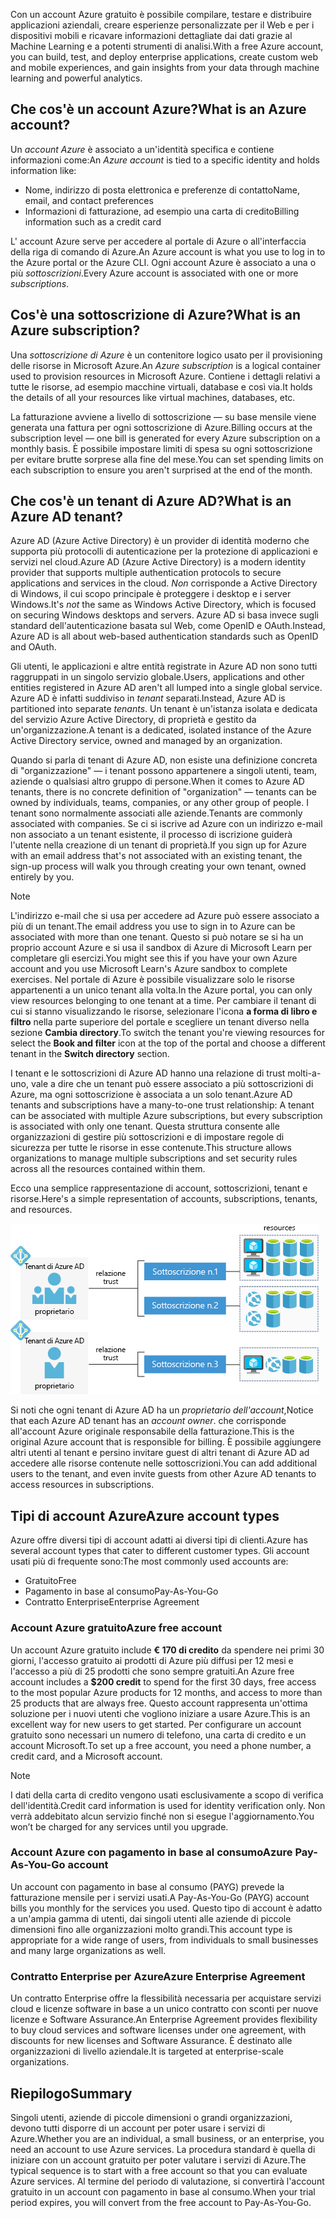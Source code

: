 <span data-ttu-id="3676c-101">Con un account Azure gratuito è possibile compilare, testare e distribuire applicazioni aziendali, creare esperienze personalizzate per il Web e per i dispositivi mobili e ricavare informazioni dettagliate dai dati grazie al Machine Learning e a potenti strumenti di analisi.</span><span class="sxs-lookup"><span data-stu-id="3676c-101">With a free Azure account, you can build, test, and deploy enterprise applications, create custom web and mobile experiences, and gain insights from your data through machine learning and powerful analytics.</span></span>

## <a name="what-is-an-azure-account"></a><span data-ttu-id="3676c-102">Che cos'è un account Azure?</span><span class="sxs-lookup"><span data-stu-id="3676c-102">What is an Azure account?</span></span>

<span data-ttu-id="3676c-103">Un _account Azure_ è associato a un'identità specifica e contiene informazioni come:</span><span class="sxs-lookup"><span data-stu-id="3676c-103">An _Azure account_ is tied to a specific identity and holds information like:</span></span>

- <span data-ttu-id="3676c-104">Nome, indirizzo di posta elettronica e preferenze di contatto</span><span class="sxs-lookup"><span data-stu-id="3676c-104">Name, email, and contact preferences</span></span>
- <span data-ttu-id="3676c-105">Informazioni di fatturazione, ad esempio una carta di credito</span><span class="sxs-lookup"><span data-stu-id="3676c-105">Billing information such as a credit card</span></span>

<span data-ttu-id="3676c-106">L' account Azure serve per accedere al portale di Azure o all'interfaccia della riga di comando di Azure.</span><span class="sxs-lookup"><span data-stu-id="3676c-106">An Azure account is what you use to log in to the Azure portal or the Azure CLI.</span></span> <span data-ttu-id="3676c-107">Ogni account Azure è associato a una o più _sottoscrizioni_.</span><span class="sxs-lookup"><span data-stu-id="3676c-107">Every Azure account is associated with one or more  _subscriptions_.</span></span>

## <a name="what-is-an-azure-subscription"></a><span data-ttu-id="3676c-108">Cos'è una sottoscrizione di Azure?</span><span class="sxs-lookup"><span data-stu-id="3676c-108">What is an Azure subscription?</span></span>

<span data-ttu-id="3676c-109">Una _sottoscrizione di Azure_ è un contenitore logico usato per il provisioning delle risorse in Microsoft Azure.</span><span class="sxs-lookup"><span data-stu-id="3676c-109">An _Azure subscription_ is a logical container used to provision resources in Microsoft Azure.</span></span> <span data-ttu-id="3676c-110">Contiene i dettagli relativi a tutte le risorse, ad esempio macchine virtuali, database e così via.</span><span class="sxs-lookup"><span data-stu-id="3676c-110">It holds the details of all your resources like virtual machines, databases, etc.</span></span>

<span data-ttu-id="3676c-111">La fatturazione avviene a livello di sottoscrizione &mdash; su base mensile viene generata una fattura per ogni sottoscrizione di Azure.</span><span class="sxs-lookup"><span data-stu-id="3676c-111">Billing occurs at the subscription level &mdash; one bill is generated for every Azure subscription on a monthly basis.</span></span> <span data-ttu-id="3676c-112">È possibile impostare limiti di spesa su ogni sottoscrizione per evitare brutte sorprese alla fine del mese.</span><span class="sxs-lookup"><span data-stu-id="3676c-112">You can set spending limits on each subscription to ensure you aren't surprised at the end of the month.</span></span>

## <a name="what-is-an-azure-ad-tenant"></a><span data-ttu-id="3676c-113">Che cos'è un tenant di Azure AD?</span><span class="sxs-lookup"><span data-stu-id="3676c-113">What is an Azure AD tenant?</span></span>

<span data-ttu-id="3676c-114">Azure AD (Azure Active Directory) è un provider di identità moderno che supporta più protocolli di autenticazione per la protezione di applicazioni e servizi nel cloud.</span><span class="sxs-lookup"><span data-stu-id="3676c-114">Azure AD (Azure Active Directory) is a modern identity provider that supports multiple authentication protocols to secure applications and services in the cloud.</span></span> <span data-ttu-id="3676c-115">_Non_ corrisponde a Active Directory di Windows, il cui scopo principale è proteggere i desktop e i server Windows.</span><span class="sxs-lookup"><span data-stu-id="3676c-115">It's _not_ the same as Windows Active Directory, which is focused on securing Windows desktops and servers.</span></span> <span data-ttu-id="3676c-116">Azure AD si basa invece sugli standard dell'autenticazione basata sul Web, come OpenID e OAuth.</span><span class="sxs-lookup"><span data-stu-id="3676c-116">Instead, Azure AD is all about web-based authentication standards such as OpenID and OAuth.</span></span>

<span data-ttu-id="3676c-117">Gli utenti, le applicazioni e altre entità registrate in Azure AD non sono tutti raggruppati in un singolo servizio globale.</span><span class="sxs-lookup"><span data-stu-id="3676c-117">Users, applications and other entities registered in Azure AD aren't all lumped into a single global service.</span></span> <span data-ttu-id="3676c-118">Azure AD è infatti suddiviso in _tenant_ separati.</span><span class="sxs-lookup"><span data-stu-id="3676c-118">Instead, Azure AD is partitioned into separate _tenants_.</span></span> <span data-ttu-id="3676c-119">Un tenant è un'istanza isolata e dedicata del servizio Azure Active Directory, di proprietà e gestito da un'organizzazione.</span><span class="sxs-lookup"><span data-stu-id="3676c-119">A tenant is a dedicated, isolated instance of the Azure Active Directory service, owned and managed by an organization.</span></span>

<span data-ttu-id="3676c-120">Quando si parla di tenant di Azure AD, non esiste una definizione concreta di "organizzazione" &mdash; i tenant possono appartenere a singoli utenti, team, aziende o qualsiasi altro gruppo di persone.</span><span class="sxs-lookup"><span data-stu-id="3676c-120">When it comes to Azure AD tenants, there is no concrete definition of "organization" &mdash; tenants can be owned by individuals, teams, companies, or any other group of people.</span></span> <span data-ttu-id="3676c-121">I tenant sono normalmente associati alle aziende.</span><span class="sxs-lookup"><span data-stu-id="3676c-121">Tenants are commonly associated with companies.</span></span> <span data-ttu-id="3676c-122">Se ci si iscrive ad Azure con un indirizzo e-mail non associato a un tenant esistente, il processo di iscrizione guiderà l'utente nella creazione di un tenant di proprietà.</span><span class="sxs-lookup"><span data-stu-id="3676c-122">If you sign up for Azure with an email address that's not associated with an existing tenant, the sign-up process will walk you through creating your own tenant, owned entirely by you.</span></span>

> [!NOTE]
> <span data-ttu-id="3676c-123">L'indirizzo e-mail che si usa per accedere ad Azure può essere associato a più di un tenant.</span><span class="sxs-lookup"><span data-stu-id="3676c-123">The email address you use to sign in to Azure can be associated with more than one tenant.</span></span> <span data-ttu-id="3676c-124">Questo si può notare se si ha un proprio account Azure e si usa il sandbox di Azure di Microsoft Learn per completare gli esercizi.</span><span class="sxs-lookup"><span data-stu-id="3676c-124">You might see this if you have your own Azure account and you use Microsoft Learn's Azure sandbox to complete exercises.</span></span> <span data-ttu-id="3676c-125">Nel portale di Azure è possibile visualizzare solo le risorse appartenenti a un unico tenant alla volta.</span><span class="sxs-lookup"><span data-stu-id="3676c-125">In the Azure portal, you can only view resources belonging to one tenant at a time.</span></span> <span data-ttu-id="3676c-126">Per cambiare il tenant di cui si stanno visualizzando le risorse, selezionare l'icona **a forma di libro e filtro** nella parte superiore del portale e scegliere un tenant diverso nella sezione **Cambia directory**.</span><span class="sxs-lookup"><span data-stu-id="3676c-126">To switch the tenant you're viewing resources for select the **Book and filter** icon at the top of the portal and choose a different tenant in the **Switch directory** section.</span></span>

<span data-ttu-id="3676c-127">I tenant e le sottoscrizioni di Azure AD hanno una relazione di trust molti-a-uno, vale a dire che un tenant può essere associato a più sottoscrizioni di Azure, ma ogni sottoscrizione è associata a un solo tenant.</span><span class="sxs-lookup"><span data-stu-id="3676c-127">Azure AD tenants and subscriptions have a many-to-one trust relationship: A tenant can be associated with multiple Azure subscriptions, but every subscription is associated with only one tenant.</span></span> <span data-ttu-id="3676c-128">Questa struttura consente alle organizzazioni di gestire più sottoscrizioni e di impostare regole di sicurezza per tutte le risorse in esse contenute.</span><span class="sxs-lookup"><span data-stu-id="3676c-128">This structure allows organizations to manage multiple subscriptions and set security rules across all the resources contained within them.</span></span>

<span data-ttu-id="3676c-129">Ecco una semplice rappresentazione di account, sottoscrizioni, tenant e risorse.</span><span class="sxs-lookup"><span data-stu-id="3676c-129">Here's a simple representation of accounts, subscriptions, tenants, and resources.</span></span>

![Diagramma che mostra l'interazione tra account, tenant, sottoscrizioni e risorse](../media/3-azure-ad-tenant.png)

<span data-ttu-id="3676c-131">Si noti che ogni tenant di Azure AD ha un _proprietario dell'account_,</span><span class="sxs-lookup"><span data-stu-id="3676c-131">Notice that each Azure AD tenant has an _account owner_.</span></span> <span data-ttu-id="3676c-132">che corrisponde all'account Azure originale responsabile della fatturazione.</span><span class="sxs-lookup"><span data-stu-id="3676c-132">This is the original Azure account that is responsible for billing.</span></span> <span data-ttu-id="3676c-133">È possibile aggiungere altri utenti al tenant e persino invitare guest di altri tenant di Azure AD ad accedere alle risorse contenute nelle sottoscrizioni.</span><span class="sxs-lookup"><span data-stu-id="3676c-133">You can add additional users to the tenant, and even invite guests from other Azure AD tenants to access resources in subscriptions.</span></span>

## <a name="azure-account-types"></a><span data-ttu-id="3676c-134">Tipi di account Azure</span><span class="sxs-lookup"><span data-stu-id="3676c-134">Azure account types</span></span>

<span data-ttu-id="3676c-135">Azure offre diversi tipi di account adatti ai diversi tipi di clienti.</span><span class="sxs-lookup"><span data-stu-id="3676c-135">Azure has several account types that cater to different customer types.</span></span> <span data-ttu-id="3676c-136">Gli account usati più di frequente sono:</span><span class="sxs-lookup"><span data-stu-id="3676c-136">The most commonly used accounts are:</span></span>

- <span data-ttu-id="3676c-137">Gratuito</span><span class="sxs-lookup"><span data-stu-id="3676c-137">Free</span></span>
- <span data-ttu-id="3676c-138">Pagamento in base al consumo</span><span class="sxs-lookup"><span data-stu-id="3676c-138">Pay-As-You-Go</span></span>
- <span data-ttu-id="3676c-139">Contratto Enterprise</span><span class="sxs-lookup"><span data-stu-id="3676c-139">Enterprise Agreement</span></span>

### <a name="azure-free-account"></a><span data-ttu-id="3676c-140">Account Azure gratuito</span><span class="sxs-lookup"><span data-stu-id="3676c-140">Azure free account</span></span>

<span data-ttu-id="3676c-141">Un account Azure gratuito include **€ 170 di credito** da spendere nei primi 30 giorni, l'accesso gratuito ai prodotti di Azure più diffusi per 12 mesi e l'accesso a più di 25 prodotti che sono sempre gratuiti.</span><span class="sxs-lookup"><span data-stu-id="3676c-141">An Azure free account includes a **$200 credit** to spend for the first 30 days, free access to the most popular Azure products for 12 months, and access to more than 25 products that are always free.</span></span> <span data-ttu-id="3676c-142">Questo account rappresenta un'ottima soluzione per i nuovi utenti che vogliono iniziare a usare Azure.</span><span class="sxs-lookup"><span data-stu-id="3676c-142">This is an excellent way for new users to get started.</span></span> <span data-ttu-id="3676c-143">Per configurare un account gratuito sono necessari un numero di telefono, una carta di credito e un account Microsoft.</span><span class="sxs-lookup"><span data-stu-id="3676c-143">To set up a free account, you need a phone number, a credit card, and a Microsoft account.</span></span>

> [!NOTE]
> <span data-ttu-id="3676c-144">I dati della carta di credito vengono usati esclusivamente a scopo di verifica dell'identità.</span><span class="sxs-lookup"><span data-stu-id="3676c-144">Credit card information is used for identity verification only.</span></span> <span data-ttu-id="3676c-145">Non verrà addebitato alcun servizio finché non si esegue l'aggiornamento.</span><span class="sxs-lookup"><span data-stu-id="3676c-145">You won’t be charged for any services until you upgrade.</span></span>

### <a name="azure-pay-as-you-go-account"></a><span data-ttu-id="3676c-146">Account Azure con pagamento in base al consumo</span><span class="sxs-lookup"><span data-stu-id="3676c-146">Azure Pay-As-You-Go account</span></span>

<span data-ttu-id="3676c-147">Un account con pagamento in base al consumo (PAYG) prevede la fatturazione mensile per i servizi usati.</span><span class="sxs-lookup"><span data-stu-id="3676c-147">A Pay-As-You-Go (PAYG) account bills you monthly for the services you used.</span></span> <span data-ttu-id="3676c-148">Questo tipo di account è adatto a un'ampia gamma di utenti, dai singoli utenti alle aziende di piccole dimensioni fino alle organizzazioni molto grandi.</span><span class="sxs-lookup"><span data-stu-id="3676c-148">This account type is appropriate for a wide range of users, from individuals to small businesses and many large organizations as well.</span></span>

### <a name="azure-enterprise-agreement"></a><span data-ttu-id="3676c-149">Contratto Enterprise per Azure</span><span class="sxs-lookup"><span data-stu-id="3676c-149">Azure Enterprise Agreement</span></span>

<span data-ttu-id="3676c-150">Un contratto Enterprise offre la flessibilità necessaria per acquistare servizi cloud e licenze software in base a un unico contratto con sconti per nuove licenze e Software Assurance.</span><span class="sxs-lookup"><span data-stu-id="3676c-150">An Enterprise Agreement provides flexibility to buy cloud services and software licenses under one agreement, with discounts for new licenses and Software Assurance.</span></span> <span data-ttu-id="3676c-151">È destinato alle organizzazioni di livello aziendale.</span><span class="sxs-lookup"><span data-stu-id="3676c-151">It is targeted at enterprise-scale organizations.</span></span>

## <a name="summary"></a><span data-ttu-id="3676c-152">Riepilogo</span><span class="sxs-lookup"><span data-stu-id="3676c-152">Summary</span></span>

<span data-ttu-id="3676c-153">Singoli utenti, aziende di piccole dimensioni o grandi organizzazioni, devono tutti disporre di un account per poter usare i servizi di Azure.</span><span class="sxs-lookup"><span data-stu-id="3676c-153">Whether you are an individual, a small business, or an enterprise, you need an account to use Azure services.</span></span> <span data-ttu-id="3676c-154">La procedura standard è quella di iniziare con un account gratuito per poter valutare i servizi di Azure.</span><span class="sxs-lookup"><span data-stu-id="3676c-154">The typical sequence is to start with a free account so that you can evaluate Azure services.</span></span> <span data-ttu-id="3676c-155">Al termine del periodo di valutazione, si convertirà l'account gratuito in un account con pagamento in base al consumo.</span><span class="sxs-lookup"><span data-stu-id="3676c-155">When your trial period expires, you will convert from the free account to Pay-As-You-Go.</span></span>